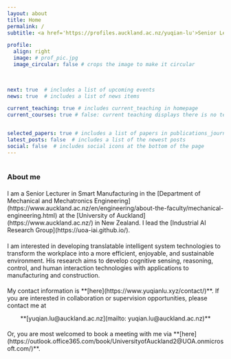 ```yaml
---
layout: about
title: Home
permalink: /
subtitle: <a href='https://profiles.auckland.ac.nz/yuqian-lu'>Senior Lecturer in Smart Manufacturing</a>  &#64;  <a href='https://www.auckland.ac.nz/'>UoA</a>

profile:
  align: right
  image: # prof_pic.jpg
  image_circular: false # crops the image to make it circular
  
    

next: true  # includes a list of upcoming events  
news: true  # includes a list of news items  

current_teaching: true # includes current_teaching in homepage 
current_courses: true # false: current teaching displays there is no teaching. True: current teaching displays publications in teaching_lecturer.bib with "current=true"


selected_papers: true # includes a list of papers in publications_journal.bib marked as "selected={true}"
latest_posts: false  # includes a list of the newest posts
social: false  # includes social icons at the bottom of the page
---
```


<hr style="width: 120%; visibility: hidden;">

<h3 style="margin-bottom: 1.3rem"><b>About me</b></h3>

<div markdown="1">
I am a Senior Lecturer in Smart Manufacturing in the [Department of Mechanical and Mechatronics Engineering](https://www.auckland.ac.nz/en/engineering/about-the-faculty/mechanical-engineering.html) at the [University of Auckland](https://www.auckland.ac.nz/) in New Zealand. I lead the [Industrial AI Research Group](https://uoa-iai.github.io/).
</div>

<div markdown="1" style="margin-top: 1.2rem;">
I am interested in developing translatable intelligent system technologies to transform the workplace into a more efficient, enjoyable, and sustainable environment. His research aims to develop cognitive sensing, reasoning, control, and human interaction technologies with applications to manufacturing and construction.
</div>

<div markdown="1" style="margin-top: 1.2rem;">
My contact information is **[here](https://www.yuqianlu.xyz/contact/)**. If you are interested in collaboration or supervision opportunities, please contact me at
</div>

<div markdown="1" style="text-align: center; margin-top: 0.8rem;">
**[yuqian.lu@auckland.ac.nz](mailto: yuqian.lu@auckland.ac.nz)**
</div>

<div markdown="1" style="margin-top: 1.2rem;">
Or, you are most welcomed to book a meeting with me via **[here](https://outlook.office365.com/book/UniversityofAuckland2@UOA.onmicrosoft.com/)**.
</div>
